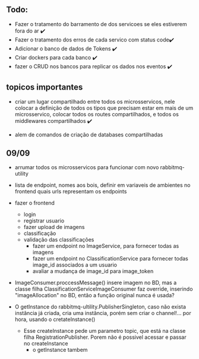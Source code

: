 ## Todo:

* Fazer o tratamento do barramento de dos servicoes se eles estiverem fora do ar  ✔️
* Fazer o tratamento dos erros de cada servico com status code✔️
* Adicionar o banco de dados de Tokens ✔️
* Criar dockers para cada banco ✔️
* fazer o CRUD nos bancos para replicar os dados nos eventos ✔️

## topicos importantes
* criar um lugar compartilhado entre todos os microsservicos, nele colocar a definição de todos os tipos que precisam estar em mais de um microsservico, colocar todos os routes compartilhados, e todos os middlewares compartilhados ✔️

* alem de comandos de criação de databases compartilhadas



## 09/09 
* arrumar todos os microsservicos para funcionar com novo rabbitmq-utility 
* lista de endpoint, nomes aos bois, definir em variaveis de ambientes no frontend quais urls representam os endpoints 
* fazer o frontend
    * login
    * registrar usuario
    * fazer upload de imagens
    * classificação
    * validação das classificações
        * fazer um endpoint no ImageService, para fornecer todas as imagens
        * fazer um endpoint no ClassificationService para fornecer todas image_id associados a um usuario
        * avaliar a mudança de image_id para image_token
 


 * ImageConsumer.proccessMessage() insere imagem no BD, mas a classe filha ClassificationServiceImageConsumer faz override, inserindo "imageAllocation" no BD,
    então a função original nunca é usada?
 * O getInstance do rabbitmq-ultility.PublisherSingleton, caso não exista instância já criada, cria uma instância, porém sem criar o channel!... por hora, usando o cretateInstance()
    * Esse createInstance pede um parametro topic, que está na classe filha RegistrationPublisher. Porem não é possivel acessar e passar no createInstance
        * o getInstance tambem